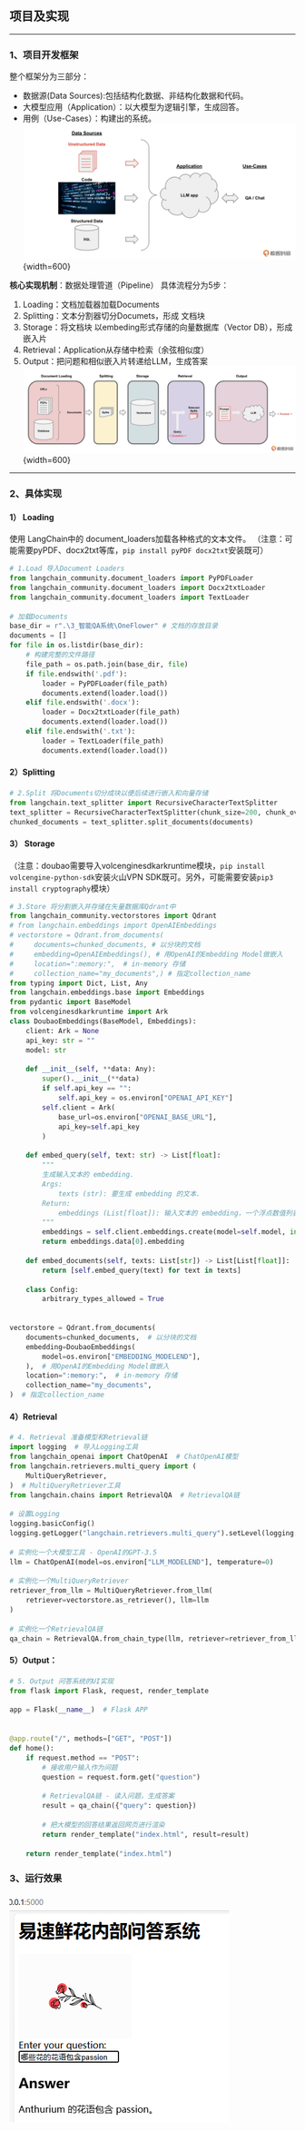 ## 项目及实现
---
### 1、项目开发框架
整个框架分为三部分：
- 数据源(Data Sources):包括结构化数据、非结构化数据和代码。
- 大模型应用（Application）：以大模型为逻辑引擎，生成回答。
- 用例（Use-Cases）：构建出的系统。
![alt text](..\0_images\3\image.png){width=600}

**核心实现机制**：数据处理管道（Pipeline）
具体流程分为5步：
1. Loading：文档加载器加载Documents
2. Splitting：文本分割器切分Documets，形成 文档块
3. Storage：将文档块 以embeding形式存储的向量数据库（Vector DB），形成 嵌入片
4. Retrieval：Application从存储中检索（余弦相似度）
5. Output：把问题和相似嵌入片转递给LLM，生成答案
![alt text](..\0_images\3\image2.png){width=600}

---
### 2、具体实现
#### 1） Loading
使用 LangChain中的 document_loaders加载各种格式的文本文件。
（注意：可能需要pyPDF、docx2txt等库，`pip install pyPDF docx2txt`安装既可）
```python
# 1.Load 导入Document Loaders
from langchain_community.document_loaders import PyPDFLoader
from langchain_community.document_loaders import Docx2txtLoader
from langchain_community.document_loaders import TextLoader

# 加载Documents
base_dir = r".\3_智能QA系统\OneFlower" # 文档的存放目录
documents = []
for file in os.listdir(base_dir): 
    # 构建完整的文件路径
    file_path = os.path.join(base_dir, file)
    if file.endswith('.pdf'):
        loader = PyPDFLoader(file_path)
        documents.extend(loader.load())
    elif file.endswith('.docx'): 
        loader = Docx2txtLoader(file_path)
        documents.extend(loader.load())
    elif file.endswith('.txt'):
        loader = TextLoader(file_path)
        documents.extend(loader.load())
```

#### 2）Splitting
```python
# 2.Split 将Documents切分成块以便后续进行嵌入和向量存储
from langchain.text_splitter import RecursiveCharacterTextSplitter
text_splitter = RecursiveCharacterTextSplitter(chunk_size=200, chunk_overlap=10)
chunked_documents = text_splitter.split_documents(documents)
```
#### 3） Storage
（注意：doubao需要导入volcenginesdkarkruntime模块，`pip install volcengine-python-sdk`安装火山VPN SDK既可。另外，可能需要安装`pip3 install cryptography`模块）
```python
# 3.Store 将分割嵌入并存储在矢量数据库Qdrant中
from langchain_community.vectorstores import Qdrant
# from langchain.embeddings import OpenAIEmbeddings
# vectorstore = Qdrant.from_documents(
#     documents=chunked_documents, # 以分块的文档
#     embedding=OpenAIEmbeddings(), # 用OpenAI的Embedding Model做嵌入
#     location=":memory:",  # in-memory 存储
#     collection_name="my_documents",) # 指定collection_name
from typing import Dict, List, Any
from langchain.embeddings.base import Embeddings
from pydantic import BaseModel
from volcenginesdkarkruntime import Ark
class DoubaoEmbeddings(BaseModel, Embeddings):
    client: Ark = None
    api_key: str = ""
    model: str

    def __init__(self, **data: Any):
        super().__init__(**data)
        if self.api_key == "":
            self.api_key = os.environ["OPENAI_API_KEY"]
        self.client = Ark(
            base_url=os.environ["OPENAI_BASE_URL"],
            api_key=self.api_key
        )

    def embed_query(self, text: str) -> List[float]:
        """
        生成输入文本的 embedding.
        Args:
            texts (str): 要生成 embedding 的文本.
        Return:
            embeddings (List[float]): 输入文本的 embedding，一个浮点数值列表.
        """
        embeddings = self.client.embeddings.create(model=self.model, input=text)
        return embeddings.data[0].embedding

    def embed_documents(self, texts: List[str]) -> List[List[float]]:
        return [self.embed_query(text) for text in texts]

    class Config:
        arbitrary_types_allowed = True


vectorstore = Qdrant.from_documents(
    documents=chunked_documents,  # 以分块的文档
    embedding=DoubaoEmbeddings(
        model=os.environ["EMBEDDING_MODELEND"],
    ),  # 用OpenAI的Embedding Model做嵌入
    location=":memory:",  # in-memory 存储
    collection_name="my_documents",
)  # 指定collection_name
```
#### 4）Retrieval
```python
# 4. Retrieval 准备模型和Retrieval链
import logging  # 导入Logging工具
from langchain_openai import ChatOpenAI  # ChatOpenAI模型
from langchain.retrievers.multi_query import (
    MultiQueryRetriever,
)  # MultiQueryRetriever工具
from langchain.chains import RetrievalQA  # RetrievalQA链

# 设置Logging
logging.basicConfig()
logging.getLogger("langchain.retrievers.multi_query").setLevel(logging.INFO)

# 实例化一个大模型工具 - OpenAI的GPT-3.5
llm = ChatOpenAI(model=os.environ["LLM_MODELEND"], temperature=0)

# 实例化一个MultiQueryRetriever
retriever_from_llm = MultiQueryRetriever.from_llm(
    retriever=vectorstore.as_retriever(), llm=llm
)

# 实例化一个RetrievalQA链
qa_chain = RetrievalQA.from_chain_type(llm, retriever=retriever_from_llm)
```
#### 5）Output： 
```python
# 5. Output 问答系统的UI实现
from flask import Flask, request, render_template

app = Flask(__name__)  # Flask APP


@app.route("/", methods=["GET", "POST"])
def home():
    if request.method == "POST":
        # 接收用户输入作为问题
        question = request.form.get("question")

        # RetrievalQA链 - 读入问题，生成答案
        result = qa_chain({"query": question})

        # 把大模型的回答结果返回网页进行渲染
        return render_template("index.html", result=result)

    return render_template("index.html")
```

### 3、运行效果
![alt text](..\0_images\3\image3.png)